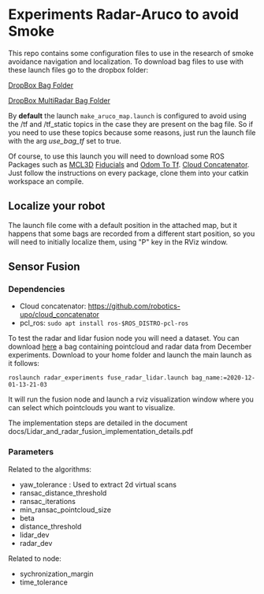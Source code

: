 # Experiments Radar-Aruco to avoid Smoke

This repo contains some configuration files to use in the research of smoke avoidance navigation and localization.
To download bag files to use with these launch files go to the dropbox folder:

[DropBox Bag Folder](https://www.dropbox.com/sh/kt2q8ulnx4171dk/AACkiA1Xx5g9ah2zWdHbek7Fa?dl=0)

[DropBox MultiRadar Bag Folder](https://www.dropbox.com/sh/k868avekgrstwzs/AADj7J1sI7gRccPbI_15fMdOa?dl=0)

By **default** the launch ```make_aruco_map.launch``` is configured to avoid using the /tf and /tf_static topics in the case they are present on the bag file. So if you need to use these topics because some reasons, just run the launch file with the arg *use_bag_tf* set to true.

Of course, to use this launch you will need to download some ROS Packages such as [MCL3D](https://github.com/robotics-upo/mcl3d/) [Fiducials](https://github.com/robotics-upo/fiducials) and [Odom To Tf](https://github.com/robotics-upo/odom_to_tf). [Cloud Concatenator](https://github.com/robotics-upo/cloud_concatenator). Just follow the instructions on every package, clone them into your catkin workspace an compile.

## Localize your robot

The launch file come with a default position in the attached map, but it happens that some bags are recorded from a different start position, so you will need to initially localize them, using "P" key in the RViz window.

## Sensor Fusion

### Dependencies
    
- Cloud concatenator: https://github.com/robotics-upo/cloud_concatenator
- pcl_ros: ```sudo apt install ros-$ROS_DISTRO-pcl-ros```

To test the radar and lidar fusion node you will need a dataset. You can download [here](https://www.dropbox.com/s/qr5nr5gbng1jflh/2020-12-01-13-21-03.bag?dl=0) a bag containing pointcloud and radar data from December experiments. Download to your home folder and launch the main launch as it follows:

```
roslaunch radar_experiments fuse_radar_lidar.launch bag_name:=2020-12-01-13-21-03
```

It will run the fusion node and launch a rviz visualization window where you can select which pointclouds you want to visualize.

The implementation steps are detailed in the document docs/Lidar_and_radar_fusion_implementation_details.pdf 

### Parameters

Related to the algorithms:

- yaw_tolerance : Used to extract 2d virtual scans
- ransac_distance_threshold
- ransac_iterations
- min_ransac_pointcloud_size
- beta
- distance_threshold
- lidar_dev
- radar_dev

Related to node:

- sychronization_margin
- time_tolerance